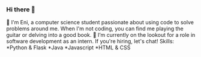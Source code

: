 ### Hi there 👋
🔭 I'm Eni, a computer science student passionate about using code to solve problems around me. When I'm not coding, you can find me playing the guitar or delving into a good book.
🌱 I’m currently on the lookout for a role in software development as an intern. If you're hiring, let's chat!
Skills: 
*Python & Flask
*Java 
*Javascript 
*HTML & CSS
<!--
**enibalo/enibalo** is a ✨ _special_ ✨ repository because its `README.md` (this file) appears on your GitHub profile.

Here are some ideas to get you started:

- 🔭 I’m currently working on ...
- 🌱 I’m currently learning ...
- 👯 I’m looking to collaborate on ...
- 🤔 I’m looking for help with ...
- 💬 Ask me about ...
- 📫 How to reach me: ...
- 😄 Pronouns: ...
- ⚡ Fun fact: ...
-->
